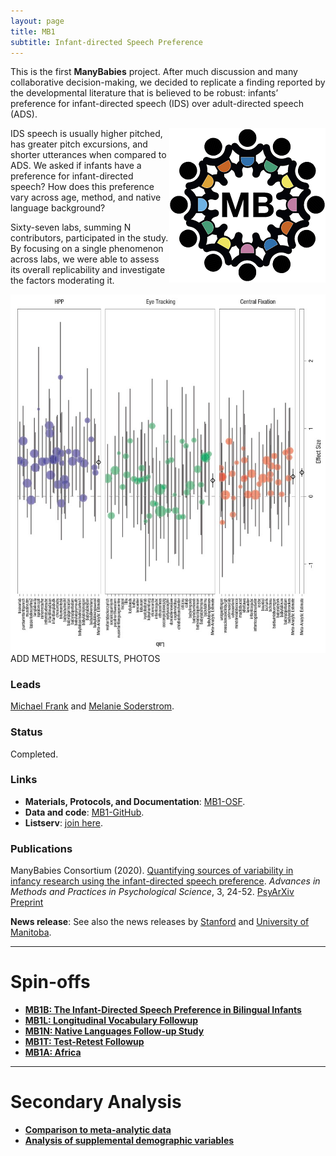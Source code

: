 ```yaml
---
layout: page
title: MB1
subtitle: Infant-directed Speech Preference
---
```


<!--
To-do:
- Short description of the study (justification, methods, results WITH images/plots)
  - model: https://manyprimates.github.io/pilot/
- add Contributors (header)
-->

<!-- Description (300-word?) intro + method + result -->
This is the first **ManyBabies** project. After much discussion and many collaborative decision-making, we decided to replicate a finding reported by the developmental literature that is believed to be robust: infants’ preference for infant-directed speech (IDS) over adult-directed speech (ADS).

<!-- add in-line image; alligned with the next paragraph -->
<img style="float: right;" src="/assets/img/avatar-icon_placeholder.png">

IDS speech is usually higher pitched, has greater pitch excursions, and shorter utterances when compared to ADS. We asked if infants have a preference for infant-directed speech? How does this preference vary across age, method, and native language background?

Sixty-seven labs, summing N contributors, participated in the study. By focusing on a single phenomenon across labs, we were able to assess its overall replicability and investigate the factors moderating it.


<!-- add in-line image; alligned with the next paragraph -->
<img style="float: right;" src="/assets/img/mb1_graph_low_quality_replace.jpg">



<!-- backup
This is the first **ManyBabies** project, seeking to replicate the classic infant-directed speech preference shown by infants. We asked if infants have a preference for infant-directed speech? How does this preference vary across age, method, and native language background?
-->


ADD METHODS, RESULTS, PHOTOS

### Leads

[Michael Frank](https://web.stanford.edu/~mcfrank/) and [Melanie Soderstrom](https://home.cc.umanitoba.ca/~soderstr/).

### Status

Completed.

### Links

* **Materials, Protocols, and Documentation**: [MB1-OSF](https://osf.io/re95x/).
* **Data and code**: [MB1-GitHub](https://github.com/manybabies/mb1-analysis-public).
* **Listserv**: [join here](https://mailman.stanford.edu/mailman/listinfo/manybabies1).

### Publications

ManyBabies Consortium (2020). [Quantifying sources of variability in infancy research using the infant-directed speech preference](https://doi.org/10.1177/2515245919900809). _Advances in Methods and Practices in Psychological Science_, 3, 24-52. [PsyArXiv Preprint](https://psyarxiv.com/s98ab)

**News release**: See also the news releases by [Stanford](https://news.stanford.edu/2020/03/16/babies-love-baby-talk-world/) and [University of Manitoba](https://news.umanitoba.ca/baby-talk-is-just-fine-thanks/).

***

# Spin-offs

* [**MB1B: The Infant-Directed Speech Preference in Bilingual Infants**]({{site.baseurl}}/MB1B/)
* [**MB1L: Longitudinal Vocabulary Followup**]({{site.baseurl}}/MB1L/)
* [**MB1N: Native Languages Follow-up Study**]({{site.baseurl}}/MB1N/)
* [**MB1T: Test-Retest Followup**]({{site.baseurl}}/MB1T/)
* [**MB1A: Africa**]({{site.baseurl}}/MB1A/)

***

# Secondary Analysis
* [**Comparison to meta-analytic data**]({{site.baseurl}}/MB1SA/)
* [**Analysis of supplemental demographic variables**]({{site.baseurl}}/MB1SA/)
